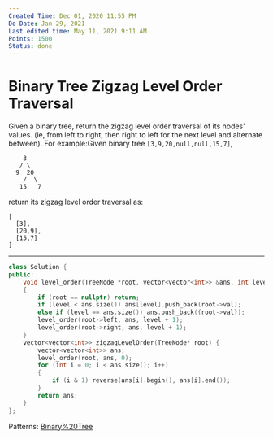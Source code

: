 ```yaml
---
Created Time: Dec 01, 2020 11:55 PM
Do Date: Jan 29, 2021
Last edited time: May 11, 2021 9:11 AM
Points: 1500
Status: done
---
```


# Binary Tree Zigzag Level Order Traversal

Given a binary tree, return the zigzag level order traversal of its nodes' values. (ie, from left to right, then right to left for the next level and alternate between).
For example:Given binary tree `[3,9,20,null,null,15,7]`,
```
    3
   / \
  9  20
    /  \
   15   7
```
return its zigzag level order traversal as:
```
[
  [3],
  [20,9],
  [15,7]
]
```
---
```cpp
class Solution {
public:
    void level_order(TreeNode *root, vector<vector<int>> &ans, int level)
    {
        if (root == nullptr) return;
        if (level < ans.size()) ans[level].push_back(root->val);
        else if (level == ans.size()) ans.push_back({root->val});
        level_order(root->left, ans, level + 1); 
        level_order(root->right, ans, level + 1); 
    }
    vector<vector<int>> zigzagLevelOrder(TreeNode* root) {
        vector<vector<int>> ans; 
        level_order(root, ans, 0); 
        for (int i = 0; i < ans.size(); i++)
        {
            if (i & 1) reverse(ans[i].begin(), ans[i].end()); 
        }
        return ans; 
    }
};
```
Patterns: [Binary%20Tree](patterns/Binary%20Tree.md)